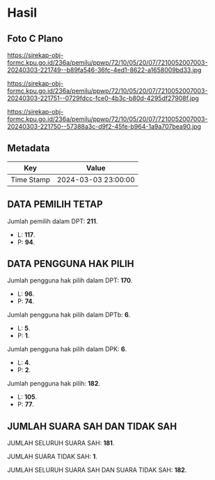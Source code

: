 # Hasil

## Foto C Plano

https://sirekap-obj-formc.kpu.go.id/236a/pemilu/ppwp/72/10/05/20/07/7210052007003-20240303-221749--b89fa546-36fc-4ed1-8622-a1658009bd33.jpg

https://sirekap-obj-formc.kpu.go.id/236a/pemilu/ppwp/72/10/05/20/07/7210052007003-20240303-221751--0729fdcc-fce0-4b3c-b80d-4295df27908f.jpg

https://sirekap-obj-formc.kpu.go.id/236a/pemilu/ppwp/72/10/05/20/07/7210052007003-20240303-221750--57388a3c-d9f2-45fe-b964-1a9a707bea90.jpg


## Metadata

| Key        | Value               |
| ---------- | ------------------- |
| Time Stamp | 2024-03-03 23:00:00 |


## DATA PEMILIH TETAP

Jumlah pemilih dalam DPT: **211**.
 * L: **117**.
 * P: **94**.

## DATA PENGGUNA HAK PILIH

Jumlah pengguna hak pilih dalam DPT: **170**.
 * L: **96**.
 * P: **74**.

Jumlah pengguna hak pilih dalam DPTb: **6**.
 * L: **5**.
 * P: **1**.

Jumlah pengguna hak pilih dalam DPK: **6**.
 * L: **4**.
 * P: **2**.

Jumlah pengguna hak pilih: **182**.
 * L: **105**.
 * P: **77**.

## JUMLAH SUARA SAH DAN TIDAK SAH

JUMLAH SELURUH SUARA SAH: **181**.

JUMLAH SUARA TIDAK SAH: **1**.

JUMLAH SELURUH SUARA SAH DAN SUARA TIDAK SAH: **182**.


